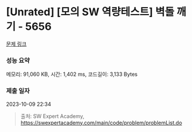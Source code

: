 # [Unrated] [모의 SW 역량테스트] 벽돌 깨기 - 5656 

[문제 링크](https://swexpertacademy.com/main/code/problem/problemDetail.do?contestProbId=AWXRQm6qfL0DFAUo) 

### 성능 요약

메모리: 91,060 KB, 시간: 1,402 ms, 코드길이: 3,133 Bytes

### 제출 일자

2023-10-09 22:34



> 출처: SW Expert Academy, https://swexpertacademy.com/main/code/problem/problemList.do